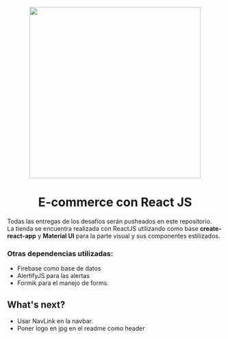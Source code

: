 <div align="center"><img src="https://i.ibb.co/KXqrx4z/logo.jpg" width="400"/>

# E-commerce con React JS</div>

Todas las entregas de los desafíos serán pusheados en este repositorio.<br>
La tienda se encuentra realizada con ReactJS utilizando como base <b>create-react-app</b> y <b>Material UI</b> para la parte visual y sus componentes estilizados.

### Otras dependencias utilizadas:
- Firebase como base de datos
- AlertifyJS para las alertas
- Formik para el manejo de forms.

## What's next?
- Usar NavLink en la navbar.
- Poner logo en jpg en el readme como header